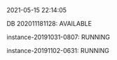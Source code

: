 2021-05-15 22:14:05

DB 202011181128: AVAILABLE

instance-20191031-0807: RUNNING

instance-20191102-0631: RUNNING
